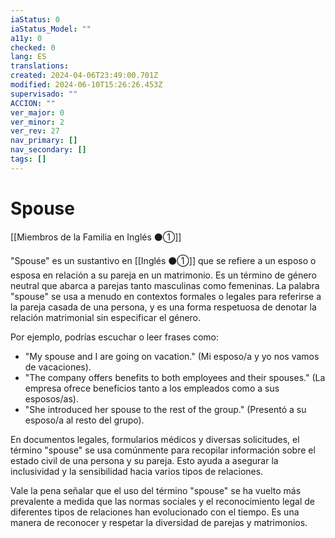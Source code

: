 ```yaml
---
iaStatus: 0
iaStatus_Model: ""
a11y: 0
checked: 0
lang: ES
translations: 
created: 2024-04-06T23:49:00.701Z
modified: 2024-06-10T15:26:26.453Z
supervisado: ""
ACCION: ""
ver_major: 0
ver_minor: 2
ver_rev: 27
nav_primary: []
nav_secondary: []
tags: []
---
```

# Spouse

[[Miembros de la Familia en Inglés ⚫①]]

"Spouse" es un sustantivo en [[Inglés ⚫①]] que se refiere a un esposo o esposa en relación a su pareja en un matrimonio. Es un término de género neutral que abarca a parejas tanto masculinas como femeninas. La palabra "spouse" se usa a menudo en contextos formales o legales para referirse a la pareja casada de una persona, y es una forma respetuosa de denotar la relación matrimonial sin especificar el género.

Por ejemplo, podrías escuchar o leer frases como:

- "My spouse and I are going on vacation." (Mi esposo/a y yo nos vamos de vacaciones).
- "The company offers benefits to both employees and their spouses." (La empresa ofrece beneficios tanto a los empleados como a sus esposos/as).
- "She introduced her spouse to the rest of the group." (Presentó a su esposo/a al resto del grupo).

En documentos legales, formularios médicos y diversas solicitudes, el término "spouse" se usa comúnmente para recopilar información sobre el estado civil de una persona y su pareja. Esto ayuda a asegurar la inclusividad y la sensibilidad hacia varios tipos de relaciones.

Vale la pena señalar que el uso del término "spouse" se ha vuelto más prevalente a medida que las normas sociales y el reconocimiento legal de diferentes tipos de relaciones han evolucionado con el tiempo. Es una manera de reconocer y respetar la diversidad de parejas y matrimonios.